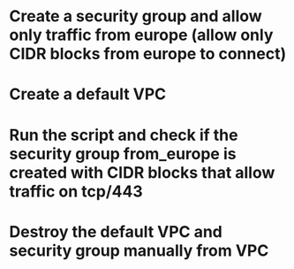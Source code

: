 # Create a security group and allow only traffic from europe (allow only CIDR blocks from europe to connect)
# Create a default VPC
# Run the script and check if the security group from_europe is created with CIDR blocks that allow traffic on tcp/443
# Destroy the default VPC and security group manually from VPC

